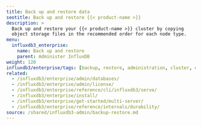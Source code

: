 ```yaml
---
title: Back up and restore data
seotitle: Back up and restore {{< product-name >}}
description: >
  Back up and restore your {{< product-name >}} cluster by copying
  object storage files in the recommended order for each node type.
menu:
  influxdb3_enterprise:
    name: Back up and restore
    parent: Administer InfluxDB
weight: 120
influxdb3/enterprise/tags: [backup, restore, administration, cluster, object storage]
related:
  - /influxdb3/enterprise/admin/databases/
  - /influxdb3/enterprise/admin/license/
  - /influxdb3/enterprise/reference/cli/influxdb3/serve/
  - /influxdb3/enterprise/install/
  - /influxdb3/enterprise/get-started/multi-server/
  - /influxdb3/enterprise/reference/internals/durability/
source: /shared/influxdb3-admin/backup-restore.md
---
```


<!-- The content for this page is at:
//SOURCE - content/shared/influxdb3-admin/backup-restore.md
-->
